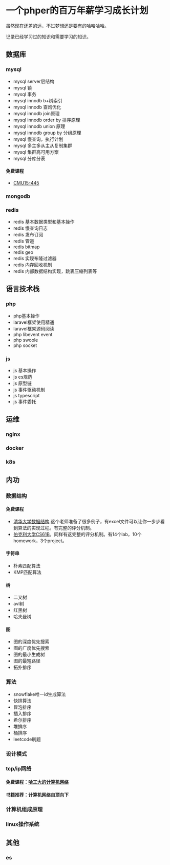 # 一个phper的百万年薪学习成长计划

虽然现在还差的远，不过梦想还是要有的哈哈哈哈。

记录已经学习过的知识和需要学习的知识。

## 数据库

### mysql

- mysql server层结构
- mysql 锁
- mysql 事务
- mysql innodb b+树索引
- mysql innodb 查询优化
- mysql innodb join原理
- mysql innodb order by 排序原理
- mysql innodb union 原理
- mysql innodb group by 分组原理
- mysql 慢查询，执行计划
- mysql 多主多从主从复制集群
- mysql 集群高可用方案
- mysql 分库分表

#### 免费课程
- [CMU15-445](https://15445.courses.cs.cmu.edu/fall2020/faq.html)

### mongodb

### redis

- redis 基本数据类型和基本操作
- redis 慢查询日志
- redis 发布订阅
- redis 管道
- redis bitmap
- redis geo
- redis 实现布隆过滤器
- redis 内存回收机制
- redis 内部数据结构实现，跳表压缩列表等

## 语言技术栈

### php

- php基本操作
- laravel框架使用精通
- laravel框架源码阅读
- php libevent event
- php swoole
- php socket

### js

- js 基本操作
- js es规范
- js 原型链
- js 事件驱动机制
- js typescript
- js 事件委托

## 运维

### nginx

### docker

### k8s

## 内功

### 数据结构
#### 免费课程
- [清华大学数据结构](https://www.xuetangx.com/course/THU08091000384/12424669?channel=i.area.manual_search).这个老师准备了很多例子，有excel文件可以让你一步步看到算法的实现过程。有完整的评分机制。
- [伯克利大学CS61B](https://sp18.datastructur.es/)。同样有这完整的评分机制。有14个lab，10个homework，3个project。

#### 字符串

- 朴素匹配算法
- KMP匹配算法

#### 树

- 二叉树
- avl树
- 红黑树
- 哈夫曼树

#### 图

- 图的深度优先搜索
- 图的广度优先搜索
- 图的最小生成树
- 图的最短路径
- 拓扑排序

### 算法

- snowflake唯一id生成算法
- 快排算法
- 冒泡排序
- 插入排序
- 希尔排序
- 堆排序
- 桶排序
- leetcode刷题

### 设计模式

### tcp/ip网络

#### 免费课程：[哈工大的计算机网络](https://www.icourse163.org/course/HIT-154005)
#### 书籍推荐：计算机网络自顶向下

### 计算机组成原理

### linux操作系统


## 其他

### es







